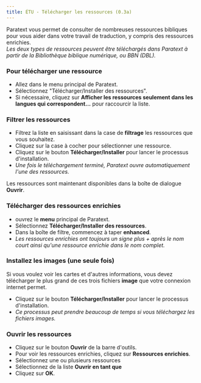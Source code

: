 ```yaml
---
title: ÉTU - Télécharger les ressources (0.3a)
---
```

Paratext vous permet de consulter de nombreuses ressources bibliques pour vous aider dans votre travail de traduction, y compris des ressources enrichies.  
*Les deux types de ressources peuvent être téléchargés dans Paratext à partir de la Bibliothèque biblique numérique, ou BBN (DBL).*

### Pour télécharger une ressource

-   Allez dans le menu principal de Paratext.
-   Sélectionnez "Télécharger/Installer des ressources".
-   Si nécessaire, cliquez sur **Afficher les ressources seulement dans les langues qui correspondent…** pour raccourcir la liste.

### Filtrer les ressources

-   Filtrez la liste en saisissant dans la case de **filtrage** les ressources que vous souhaitez.
-   Cliquez sur la case à cocher pour sélectionner une ressource.
-   Cliquez sur le bouton **Télécharger/Installer** pour lancer le processus d'installation.  
   -  *Une fois le téléchargement terminé, Paratext ouvre automatiquement l'une des ressources.*

Les ressources sont maintenant disponibles dans la boîte de dialogue **Ouvrir**.

### Télécharger des ressources enrichies

-   ouvrez le **menu** principal de Paratext.
-   Sélectionnez **Télécharger/Installer des ressources**.
-   Dans la boîte de filtre, commencez à taper **enhanced**.  
   -  *Les ressources enrichies ont toujours un signe plus + après le nom court ainsi qu'une ressource enrichie dans le nom complet.*

### Installez les images (une seule fois)

Si vous voulez voir les cartes et d'autres informations, vous devez télécharger le plus grand de ces trois fichiers **image** que votre connexion internet permet.

-   Cliquez sur le bouton **Télécharger/Installer** pour lancer le processus d'installation.  
   -  *Ce processus peut prendre beaucoup de temps si vous téléchargez les fichiers images.*

### Ouvrir les ressources

-   Cliquez sur le bouton **Ouvrir** de la barre d'outils.
-   Pour voir les ressources enrichies, cliquez sur **Ressources enrichies**.
-   Sélectionnez une ou plusieurs ressources
-   Sélectionnez de la liste **Ouvrir en tant que** 
-   Cliquez sur **OK**.
